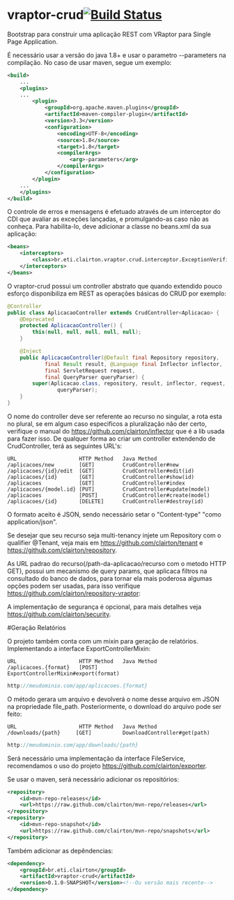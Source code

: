 # vraptor-crud[![Build Status](https://drone.io/github.com/clairton/vraptor-crud/status.png)](https://drone.io/github.com/clairton/vraptor-crud/latest)
Bootstrap para construir uma aplicação REST com VRaptor para Single Page Application.

É necessário usar a versão do java 1.8+ e usar o parametro --parameters na compilação.
No caso de usar maven, segue um exemplo:
```xml
<build>
	...
	<plugins>
	...
		<plugin>
			<groupId>org.apache.maven.plugins</groupId>
			<artifactId>maven-compiler-plugin</artifactId>
			<version>3.3</version>
			<configuration>
				<encoding>UTF-8</encoding>
				<source>1.8</source>
				<target>1.8</target>
				<compilerArgs>
					<arg>-parameters</arg>
				</compilerArgs>
			</configuration>
		</plugin>
	...
	</plugins>
</build>
```
O controle de erros e mensagens é efetuado através de um interceptor do CDI que avaliar as exceções lançadas,
e promulgando-as caso não as conheça. Para habilita-lo, deve adicionar a classe no beans.xml da sua aplicação:

```xml
<beans>
	<interceptors>
		<class>br.eti.clairton.vraptor.crud.interceptor.ExceptionVerifierInterceptor</class>
	</interceptors>
</beans>
```


O vraptor-crud possui um controller abstrato que quando extendido pouco esforço disponibiliza
em REST as operações básicas do CRUD por exemplo:
```java
@Controller
public class AplicacaoController extends CrudController<Aplicacao> {
	@Deprecated
	protected AplicacaoController() {
		this(null, null, null, null, null);
	}

	@Inject
	public AplicacaoController(@Default final Repository repository,
			final Result result, @Language final Inflector inflector,
			final ServletRequest request,
			final QueryParser queryParser) {
		super(Aplicacao.class, repository, result, inflector, request,
				queryParser);
	}
}
```
O nome do controller deve ser referente ao recurso no singular, a rota esta no plural, se em algum caso
especificos a pluralização não der certo, verifique o manual do https://github.com/clairton/inflector
que é a lib usada para fazer isso.
De qualquer forma ao criar um controller extendendo de CrudController, terá as seguintes URL's:
```http
URL                    HTTP Method   Java Method
/aplicacoes/new        [GET]         CrudController#new
/aplicacoes/{id}/edit  [GET]         CrudController#edit(id)
/aplicacoes/{id}       [GET]         CrudController#show(id)
/aplicacoes            [GET]         CrudController#index
/aplicacoes/{model.id} [PUT]         CrudController#update(model)
/aplicacoes            [POST]        CrudController#create(model)
/aplicacoes/{id}       [DELETE]      CrudController#destroy(id)

``` 

O formato aceito é JSON, sendo necessário setar o "Content-type" "como application/json".

Se desejar que seu recurso seja multi-tenancy injete um Repository com o qualifier @Tenant, veja mais em
https://github.com/clairton/tenant e https://github.com/clairton/repository.

As URL padrao do recurso(/path-da-aplicacao/recurso com o metodo HTTP GET), possui um mecanismo de query params, 
que aplicaca filtros na consultado do banco de dados, para tornar ela mais poderosa algumas opções podem ser usadas,
para isso verifique https://github.com/clairton/repository-vraptor:

A implementação de segurança é opcional, para mais detalhes veja https://github.com/clairton/security.

#Geração Relatórios

O projeto também conta com um mixin para geração de relatórios. Implementando a interface ExportControllerMixin:
```http
URL                    HTTP Method   Java Method
/aplicacoes.{format}   [POST]        ExportControllerMixin#export(format)
```
```java
http://meudominio.com/app/aplicacoes.{format}
```
O método gerara um arquivo e devolverá o nome desse arquivo em JSON na propriedade file_path. Posteriormente, o download
do arquivo pode ser feito:
```http
URL                    HTTP Method   Java Method
/downloads/{path}     [GET]          DownloadController#get(path)
```
```java
http://meudominio.com/app/downloads/{path}
```
Será necessário uma implementação da interface FileService, recomendamos o uso do projeto https://github.com/clairton/exporter.


Se usar o maven, será necessário adicionar os repositórios:
```xml
<repository>
	<id>mvn-repo-releases</id>
	<url>https://raw.github.com/clairton/mvn-repo/releases</url>
</repository>
<repository>
	<id>mvn-repo-snapshot</id>
	<url>https://raw.github.com/clairton/mvn-repo/snapshots</url>
</repository>
```
 Também adicionar as depêndencias:
```xml
<dependency>
    <groupId>br.eti.clairton</groupId>
    <artifactId>vraptor-crud</artifactId>
    <version>0.1.0-SNAPSHOT</version><!--Ou versão mais recente-->
</dependency>
```
